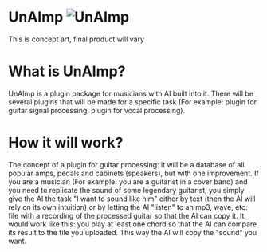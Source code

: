 # UnAImp   ![UnAImp](https://github.com/dizmorall/UnAImp/assets/144819653/72b0d21e-d586-4709-bd2a-eb87aca94eee)
This is concept art, final product will vary
# What is UnAImp?
UnAImp is a plugin package for musicians with AI built into it. There will be several plugins that will be made for a specific task (For example: plugin for guitar signal processing, plugin for vocal processing).
# How it will work?
The concept of a plugin for guitar processing: it will be a database of all popular amps, pedals and cabinets (speakers), but with one improvement. If you are a musician (For example: you are a guitarist in a cover band) and you need to replicate the sound of some legendary guitarist, you simply give the AI the task "I want to sound like him" either by text (then the AI will rely on its own intuition) or by letting the AI "listen" to an mp3, wave, etc. file with a recording of the processed guitar so that the AI can copy it. It would work like this: you play at least one chord so that the AI can compare its result to the file you uploaded. This way the AI will copy the "sound" you want.
